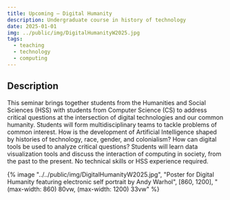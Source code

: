 ```yaml
---
title: Upcoming – Digital Humanity
description: Undergraduate course in history of technology
date: 2025-01-01
img: ../public/img/DigitalHumanityW2025.jpg
tags:
  - teaching
  - technology
  - computing
---
```

## Description

This seminar brings together students from the Humanities and Social Sciences (HSS) with students from Computer Science (CS) to address critical questions at the intersection of digital technologies and our common humanity. Students will form multidisciplinary teams to tackle problems of common interest. How is the development of Artificial Intelligence shaped by histories of technology, race, gender, and colonialism? How can digital tools be used to analyze critical questions? Students will learn data visualization tools and discuss the interaction of computing in society, from the past to the present. No technical skills or HSS experience required.  

{% image "../../public/img/DigitalHumanityW2025.jpg", "Poster for Digital Humanity featuring electronic self portrait by Andy Warhol", [860, 1200], "(max-width: 860) 80vw, (max-width: 1200) 33vw" %}
